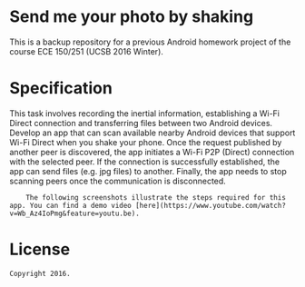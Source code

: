 # Send me your photo by shaking
This is a backup repository for a previous Android homework project of the course ECE 150/251 (UCSB 2016 Winter).

# Specification
This task involves recording the inertial information, establishing a Wi-Fi Direct connection and transferring files between two Android devices. Develop an app that can scan available nearby Android devices that support Wi-Fi Direct when you shake your phone. Once the request published by another peer is discovered, the app initiates a Wi-Fi P2P (Direct) connection with the selected peer. If the connection is successfully established, the app can send files (e.g. jpg files) to another. Finally, the app needs to stop scanning peers once the communication is disconnected.
```
    The following screenshots illustrate the steps required for this app. You can find a demo video [here](https://www.youtube.com/watch?v=Wb_Az4IoPmg&feature=youtu.be).
```

# License

    Copyright 2016.

